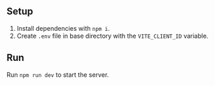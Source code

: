 ## Setup
1. Install dependencies with `npm i`.
2. Create `.env` file in base directory with the `VITE_CLIENT_ID` variable.

## Run
Run `npm run dev` to start the server.
